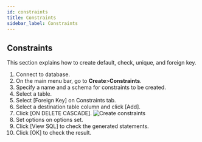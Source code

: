 ```yaml
---
id: constraints
title: Constraints
sidebar_label: Constraints
---
```


## Constraints

This section explains how to create default, check, unique, and foreign key.

1. Connect to database.
2. On the main menu bar, go to **Create**>**Constraints**.
3. Specify a name and a schema for constraints to be created. 
4. Select a table.
5. Select [Foreign Key] on Constraints tab.
6. Select a destination table column and click [Add].
7. Click [ON DELETE CASCADE].
![Create constraints](https://s3.ap-northeast-2.amazonaws.com/sqlgate-manual-content/5890F617613D7302E6608E840EBF7879.jpg)
8. Set options on options set.
9. Click [View SQL] to check the generated statements.
10. Click [OK] to check the result.

